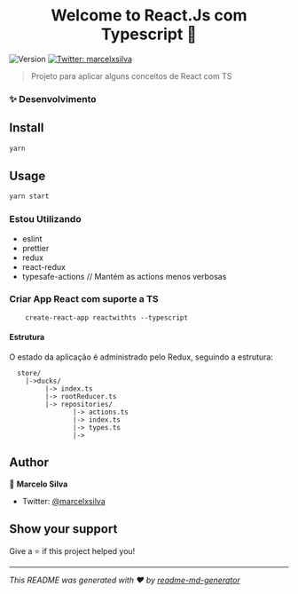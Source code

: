 <h1 align="center">Welcome to React.Js com Typescript 👋</h1>
<p>
  <img alt="Version" src="https://img.shields.io/badge/version-0.0.1-blue.svg?cacheSeconds=2592000" />
  <a href="https://twitter.com/marcelxsilva" target="_blank">
    <img alt="Twitter: marcelxsilva" src="https://img.shields.io/twitter/follow/marcelxsilva.svg?style=social" />
  </a>
</p>

> Projeto para aplicar alguns conceitos de React com TS

### ✨ Desenvolvimento

## Install

```sh
yarn
```

## Usage

```sh
yarn start
```

### Estou Utilizando
  - eslint
  - prettier
  - redux
  - react-redux
  - typesafe-actions // Mantém as actions menos verbosas

### Criar App React com suporte a TS
```
    create-react-app reactwithts --typescript
```

#### Estrutura

O estado da aplicação é administrado pelo Redux, seguindo a estrutura:

```
  store/
    |->ducks/
         |-> index.ts
         |-> rootReducer.ts
         |-> repositories/
                |-> actions.ts
                |-> index.ts
                |-> types.ts
                |->
```

## Author

👤 **Marcelo Silva**

* Twitter: [@marcelxsilva](https://twitter.com/marcelxsilva)

## Show your support

Give a ⭐️ if this project helped you!

***
_This README was generated with ❤️ by [readme-md-generator](https://github.com/kefranabg/readme-md-generator)_
